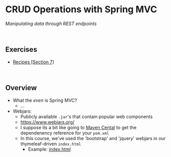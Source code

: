 # CRUD Operations with Spring MVC
*Manipulating data through REST endpoints*

<br>

## Exercises
* [Recipes [Section 7]](../07-spring-mvc-web-dev/exercises/recipes)

<br>

## Overview
* What the *even* is Spring MVC?
    * ...
* Webjars:
    * Publicly available `.jar`'s that contain popular web components 
    * https://www.webjars.org/
    * I suppose its a bit like going to [Maven Cental](https://mvnrepository.com/repos/central) to get the dependenency reference for your `pom.xml`
    * In this course, we've used the 'bootstrap' and 'jquery' webjars in our thymeleaf-driven `index.html`
        * Example: [index.html](../07-spring-mvc-web-dev/exercises/recipes/src/main/resources/templates/index.html)